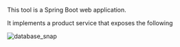 This tool is a Spring Boot web application.

It implements a product service that exposes the following

![database_snap](https://user-images.githubusercontent.com/54239179/178104663-2ed78273-f910-451a-b445-0a21321e562e.JPG)
